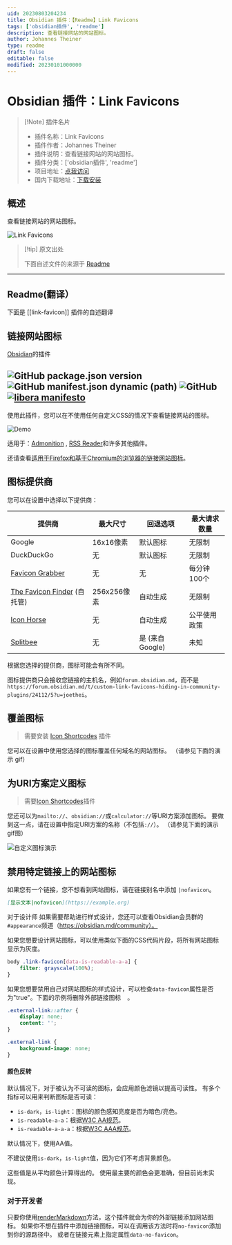```yaml
---
uid: 20230803204234
title: Obsidian 插件：【Readme】Link Favicons
tags: ['obsidian插件', 'readme']
description: 查看链接网站的网站图标。
author: Johannes Theiner
type: readme
draft: false
editable: false
modified: 20230101000000
---
```


# Obsidian 插件：Link Favicons

> [!Note] 插件名片
> - 插件名称：Link Favicons
> - 插件作者：Johannes Theiner
> - 插件说明：查看链接网站的网站图标。
> - 插件分类：['obsidian插件', 'readme']
> - 项目地址：[点我访问](https://github.com/joethei/obsidian-link-favicon)
> - 国内下载地址：[下载安装](https://pkmer.cn/products/plugin/pluginMarket/?link-favicon)

## 概述

查看链接网站的网站图标。

![Link Favicons](https://cdn.pkmer.cn/covers/link-favicon.png!pkmer)

> [!tip] 原文出处
> 
>下面自述文件的来源于 [Readme](https://ghproxy.net/https://raw.githubusercontent.com/joethei/obsidian-link-favicon/master/README.md)
> 

---

## Readme(翻译）

下面是 [[link-favicon]] 插件的自述翻译


## 链接网站图标

[Obsidian](https://obsidian.md)的插件

![GitHub package.json version](https://img.shields.io/github/package-json/v/joethei/obsidian-link-favicon)
![GitHub manifest.json dynamic (path)](https://img.shields.io/github/manifest-json/minAppVersion/joethei/obsidian-link-favicon?label=lowest%20supported%20app%20version)
![GitHub](https://img.shields.io/github/license/joethei/obsidian-link-favicon)
[![libera manifesto](https://img.shields.io/badge/libera-manifesto-lightgrey.svg)](https://liberamanifesto.com)
---

使用此插件，您可以在不使用任何自定义CSS的情况下查看链接网站的图标。

![Demo](https://i.joethei.space/Obsidian_zWTByulHmW.png)

适用于：[Admonition](https://github.com/valentine195/obsidian-admonition)
, [RSS Reader](https://github.com/joethei/obsidian-rss)和许多其他插件。

还请查看[适用于Firefox和基于Chromium的浏览器的链接网站图标](https://github.com/joethei/browser-favicon-links)。

## 图标提供商
您可以在设置中选择以下提供商：

| 提供商                                                              | 最大尺寸  | 回退选项                | 最大请求数量    |
|--------------------------------------------------------------------|-----------|-------------------------|-----------------|
| Google                                                             | 16x16像素 | 默认图标                | 无限制️         |
| DuckDuckGo                                                         | 无        | 默认图标                | 无限制          |
| [Favicon Grabber](https://favicongrabber.com/)                     | 无        | 无                      | 每分钟100个     | 
| [The Favicon Finder](https://github.com/mat/besticon) (自托管)     | 256x256像素 | 自动生成                | 无限制️         |
| [Icon Horse](https://icon.horse/)                                  | 无        | 自动生成                | 公平使用政策     |
| [Splitbee](https://github.com/splitbee/favicon-resolver)           | 无        | 是 (来自Google)         | 未知            |

根据您选择的提供商，图标可能会有所不同。

图标提供商只会接收您链接的主机名，例如`forum.obsidian.md`，而不是`https://forum.obsidian.md/t/custom-link-favicons-hiding-in-community-plugins/24112/5?u=joethei`。

## 覆盖图标
> 需要安装 [Icon Shortcodes](https://github.com/aidenlx/obsidian-icon-shortcodes) 插件

您可以在设置中使用您选择的图标覆盖任何域名的网站图标。
（请参见下面的演示 gif）

## 为URI方案定义图标
> 需要[Icon Shortcodes](https://github.com/aidenlx/obsidian-icon-shortcodes)插件

您还可以为`mailto://`、`obsidian://`或`calculator://`等URI方案添加图标。
要做到这一点，请在设置中指定URI方案的名称（不包括`://`）。
（请参见下面的演示gif图）

![自定义图标演示](https://i.joethei.space/IJkX7xvrUB.gif)

## 禁用特定链接上的网站图标
如果您有一个链接，您不想看到网站图标，请在链接别名中添加 `|nofavicon`。
```md
[显示文本|nofavicon](https://example.org)
```

对于设计师
如果需要帮助进行样式设计，您还可以查看Obsidian会员群的`#appearance`频道（https://obsidian.md/community）。

如果您想要设计网站图标，可以使用类似下面的CSS代码片段，将所有网站图标显示为灰度。

```css
body .link-favicon[data-is-readable-a-a] {
	filter: grayscale(100%);
}
```

如果您想要禁用自己对网站图标的样式设计，可以检查`data-favicon`属性是否为"true"。下面的示例将删除外部链接图标<img src="https://upload.wikimedia.org/wikipedia/commons/thumb/6/6a/External_link_font_awesome.svg/240px-External_link_font_awesome.svg.png" height="15px">。

```css
.external-link::after {
	display: none;
	content: '';
}

.external-link {
	background-image: none;
}
```

#### 颜色反转

默认情况下，对于被认为不可读的图标，会应用颜色滤镜以提高可读性。
有多个指标可以用来判断图标是否可读：
- `is-dark`，`is-light`：图标的颜色感知亮度是否为暗色/亮色。
- `is-readable-a-a`：根据[W3C AA规范](https://www.w3.org/TR/UNDERSTANDING-WCAG20/visual-audio-contrast-contrast.html)。
- `is-readable-a-a-a`：根据[W3C AAA规范](https://www.w3.org/TR/UNDERSTANDING-WCAG20/visual-audio-contrast7.html)。

默认情况下，使用AA值。

不建议使用`is-dark`，`is-light`值，因为它们不考虑背景颜色。

这些值是从平均颜色计算得出的。
使用最主要的颜色会更准确，但目前尚未实现。

### 对于开发者

只要你使用[renderMarkdown](https://marcus.se.net/obsidian-plugin-docs/api/classes/MarkdownRenderer#rendermarkdown)方法，这个插件就会为你的外部链接添加网站图标。
如果你不想在插件中添加链接图标，可以在调用该方法时将`no-favicon`添加到你的源路径中。
或者在链接元素上指定属性`data-no-favicon`。



